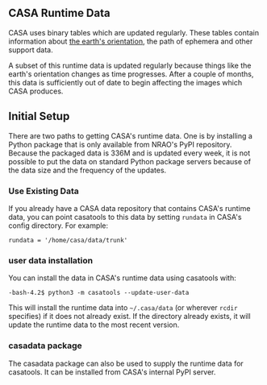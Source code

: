 
## CASA Runtime Data

CASA uses binary tables which are updated regularly. These tables contain information about [the earth's orientation](https://www.iers.org/IERS/EN/DataProducts/data.html), the path of ephemera and other support data. 

A subset of this runtime data is updated regularly because things like the earth's orientation changes as time progresses. After a couple of months, this data is sufficiently out of date to begin affecting the images which CASA produces.

## Initial Setup

There are two paths to getting CASA's runtime data. One is by installing a Python package that is only available from NRAO's PyPI repository. Because the packaged data is 336M and is updated every week, it is not possible to put the data on standard Python package servers because of the data size and the frequency of the updates.

### Use Existing Data

If you already have a CASA data repository that contains CASA's runtime data, you can point casatools to this data by setting ```rundata``` in CASA's config directory. For example:
```
rundata = '/home/casa/data/trunk'
```

### user data installation

You can install the data in CASA's runtime data using casatools with:
```
-bash-4.2$ python3 -m casatools --update-user-data
```
This will install the runtime data into ```~/.casa/data``` (or wherever ```rcdir``` specifies) if it does not already exist. If the directory already exists, it will update the runtime data to the most recent version.

### casadata package

The casadata package can also be used to supply the runtime data for casatools. It can be installed from CASA's internal PyPI server.

